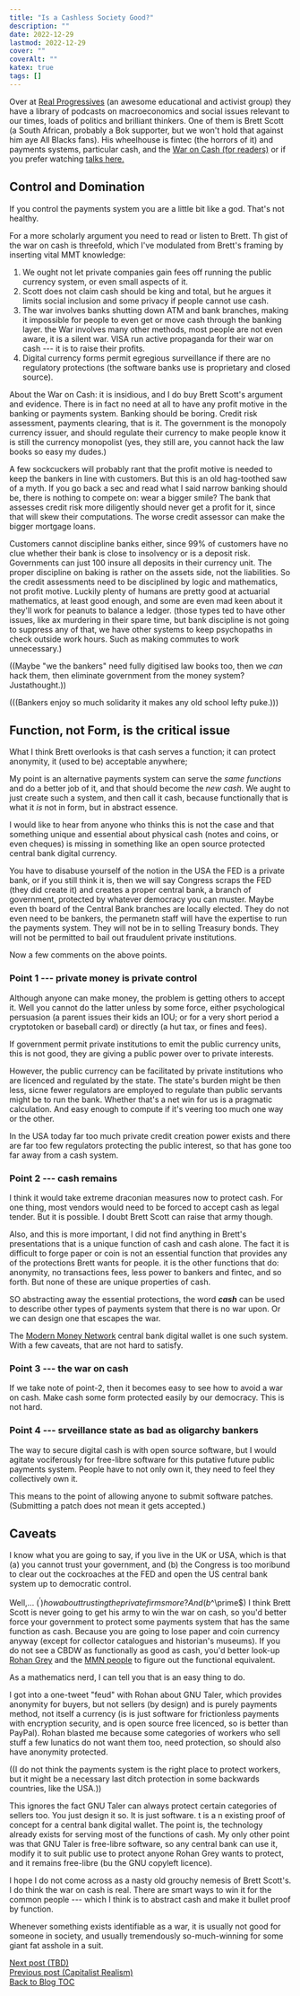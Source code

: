 ```yaml
---
title: "Is a Cashless Society Good?"
description: ""
date: 2022-12-29
lastmod: 2022-12-29
cover: ""
coverAlt: ""
katex: true
tags: []
---
```


Over at [Real Progressives](https://realprogressives.org/podcast_episode/episode-181-cloudmoney-with-brett-scott) (an awesome educational and activist group) they have a 
library of podcasts on macroeconomics and social issues relevant to our times, loads 
of politics and brilliant thinkers. One of them is Brett Scott (a South African, 
probably a Bok supporter, but we won't hold that against him aye All Blacks fans). 
His wheelhouse is fintec (the horrors of it) and payments systems, particular cash, 
and the 
[War on Cash (for readers)](https://www.opendemocracy.net/en/opendemocracyuk/war-on-cash/) 
or if you prefer watching [talks here.](https://www.youtube.com/watch?v=vcE1IiiIV0A)


## Control and Domination

If you control the payments system you are a little bit like a god. That's not healthy. 

For a more scholarly argument you need to read or listen to Brett. Th gist of the war on cash is threefold, which I've modulated from Brett's framing by inserting vital MMT knowledge:

1. We ought not let private companies gain fees off running the public currency 
system, or even small aspects of it.
2. Scott does not claim cash should be king and total, but he argues it limits social 
inclusion and some privacy if people cannot use cash.
3. The war involves banks shutting down ATM and bank branches, making it impossible 
for people to even get or move cash through the banking layer. the War involves many 
other methods, most people are not even aware, it is a silent war. VISA run active 
propaganda for their war on cash --- it is to raise their profits.
4. Digital currency forms permit egregious surveillance if there are no regulatory 
protections (the software banks use is proprietary and closed source).

About the War on Cash: it is insidious, and I do buy Brett Scott's argument and 
evidence. There is in fact no need at all to have any profit motive in the banking 
or payments system. Banking should be boring. Credit risk assessment, payments 
clearing, that is it. The government is the monopoly currency issuer, and should 
regulate their currency to make people know it is still the currency monopolist (yes, 
they still are, you cannot hack the law books so easy my dudes.)

A few sockcuckers will probably rant that the profit motive is needed to keep the 
bankers in line with customers. But this is an old hag-toothed saw of a myth. If you 
go back a sec and read what I said narrow banking should be, there is nothing to 
compete on: wear a bigger smile? The bank that assesses credit risk more diligently 
should never get a profit for it, since that will skew their computations. The worse 
credit assessor can make the bigger mortgage loans.

Customers cannot discipline banks either, since 99% of customers have no clue whether 
their bank is close to insolvency or is a deposit risk. Governments can just 100 
insure all deposits in their currency unit. The proper discipline on baking 
is rather on the assets side, not the liabilities. So the credit assessments need to 
be disciplined by logic and mathematics, not profit motive. Luckily plenty of humans 
are pretty good at actuarial mathematics, at least good enough, and some are even mad 
keen about it they'll work for peanuts to balance a ledger. (those types ted to have 
other issues, like ax murdering in their spare time, but bank discipline is not going 
to suppress any of that, we have other systems to keep psychopaths in check outside 
work hours. Such as making commutes to work unnecessary.)

((Maybe "we the bankers" need fully digitised law books too, then we *can* hack 
them, then eliminate government from the money system? Justathought.))

(((Bankers enjoy so much solidarity it makes any old school lefty puke.)))


## Function, not Form, is the critical issue

What I think Brett overlooks is that cash serves a function; it can protect 
anonymity, it (used to be) acceptable anywhere; 

My point is an alternative payments system can serve the *same functions* and do a 
better job of it, and that should become the *new cash*. We aught to just create 
such a system, and then call it cash, because functionally that is what it *is* not 
in form, but in abstract essence.

I would like to hear from anyone who thinks this is not the case and that something unique and essential about physical cash (notes and coins, or even cheques) is missing in something like an open source protected central bank digital currency.

You have to disabuse yourself of the notion in the USA the FED is a private bank, or 
if you still think it is, then we will say Congress scraps the FED (they did create 
it) and creates a proper central bank, a branch of government, protected by whatever 
democracy you can muster. Maybe even th board of the Central Bank branches are 
locally elected. They do not even need to be bankers, the permanetn staff will have 
the expertise to run the payments system. They will not be in to selling Treasury 
bonds. They will not be permitted to bail out fraudulent private institutions.


Now a few comments on the above points.


### Point 1 --- private money is private control

Although anyone can make money, the problem is getting others to accept it. Well you 
cannot do the latter unless by some force, either psychological persuasion (a parent 
issues their kids an IOU; or for a very short period a cryptotoken or baseball card) 
or directly (a hut tax, or fines and fees).

If government permit private institutions to emit the public currency units, this is 
not good, they are giving a public power over to private interests.

However, the public currency can be facilitated by private institutions who are 
licenced and regulated by the state. The state's burden might be then less, sicne 
fewer regulators are employed to regulate than public servants might be to run the 
bank. Whether that's a net win for us is a pragmatic calculation. And easy enough to 
compute if it's veering too much one way or the other. 

In the USA today far too much private credit creation power exists and there are far 
too few regulators protecting the public interest, so that has gone too far away from 
a cash system.


### Point 2 --- cash remains

I think it would take extreme draconian measures now to protect cash. For one thing, most vendors would need to be forced to accept cash as legal tender. 
But it is possible. I doubt Brett Scott can raise that army though.

Also, and this is more important, I did not find anything in Brett's presentations that is a unique function of cash and cash alone. The fact it is difficult to forge paper or coin is not an essential function that provides any of the protections Brett wants for people. it is the other functions that do: anonymity, no transactions fees, 
less power to bankers and fintec, and so forth. But none of these are unique properties of cash.

SO abstracting away the essential protections, the word **_cash_** can be used to describe other types of payments system that there is no war upon. Or we can design one that escapes the war.

The [Modern Money Network](https://rohangrey.net/writing/#digital) central bank 
digital wallet is one such system. With a few caveats, that are not hard to satisfy.


### Point 3 --- the war on cash

If we take note of point-2, then it becomes easy to see how to avoid a war on cash. Make cash some form protected easily by our democracy. This is not hard.


### Point 4 --- srveillance state as bad as oligarchy bankers

The way to secure digital cash is with open source software, but I would agitate vociferously for free-libre software for this putative future public payments system. People have to not only own it, they need to feel they collectively own it.

This means to the point of allowing anyone to submit software patches. (Submitting a patch does not mean it gets accepted.)


## Caveats

I know what you are going to say, if you live in the UK or USA, which is that (a) you cannot trust your government, and (b) the Congress is too moribund to clear out the cockroaches at the FED and open the US central bank system up to democratic control.

Well,... ($^\prime) how about trusting the private firms more? And (b$^\prime$) I think Brett Scott is never going to get his army to win the war on cash, so you'd better force your government to protect some payments system that has the same function as cash.
Because you are going to lose paper and coin currency anyway (except for collector 
catalogues and historian's museums). If you do not see a CBDW as functionally as good 
as cash, you'd better look-up 
[Rohan Grey](https://rohangrey.net/writing/#digital) 
and the [MMN people](https://www.modernmoneynetwork.org/) to figure out the functional equivalent.

As a mathematics nerd, I can tell you that is an easy thing to do. 

I got into a one-tweet "feud" with Rohan about GNU Taler, which provides anonymity 
for buyers, but not sellers (by design) and is purely payments method, not itself a 
currency (is is just software for frictionless payments with encryption security, and 
is open source free licenced, so is better than PayPal). 
Rohan blasted me because some categories of workers who sell stuff a few lunatics do 
not want them too, need protection, so should also have anonymity protected.

((I do not think the payments system is the right place to protect workers, but it 
might be a necessary last ditch protection in some backwards countries, like the 
USA.))
 
This ignores the fact GNU Taler can always protect certain categories of sellers too. 
You just design it so. It is just software. t is a n existing proof of concept for a 
central bank digital wallet.  The point is, the technology already 
exists for serving most of the functions of cash. My only other point was that GNU 
Taler is free-libre software, so any central bank can use it, modify it to suit 
public use to protect anyone Rohan Grey wants to protect, and it remains free-libre 
(bu the GNU copyleft licence).

I hope I do not come across as a nasty old grouchy nemesis of Brett Scott's. I do 
think the war on cash is real. There are smart ways to win it for the 
common people --- which I think is to abstract cash and make it bullet proof 
by function.

Whenever something exists identifiable as a war, it is usually not good for someone in 
society, and usually tremendously so-much-winning for some giant fat asshole in a 
suit. 


[Next post (TBD)](./)  
[Previous post (Capitalist Realism)](../5_capitalrealism)  
[Back to Blog TOC](../)
